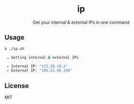 <h1 align="center">ip</h1>

<p align="center">Get your internal & external IPs in one command</p>

## Usage
```bash
❯ ./ip.sh

 … Getting internal & external IPs

 ✓ Internal IP: "172.20.10.3"
 ✓ External IP: "105.32.90.198"
```

## License

MIT
